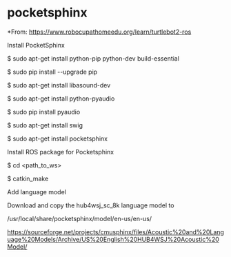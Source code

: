 # pocketsphinx

*From: https://www.robocupathomeedu.org/learn/turtlebot2-ros 

Install PocketSphinx

$ sudo apt-get install python-pip python-dev build-essential

$ sudo pip install --upgrade pip

$ sudo apt-get install libasound-dev

$ sudo apt-get install python-pyaudio

$ sudo pip install pyaudio

$ sudo apt-get install swig

$ sudo apt-get install pocketsphinx



Install ROS package for Pocketsphinx

$ cd <path_to_ws>

$ catkin_make



Add language model

Download and copy the hub4wsj_sc_8k language model to

/usr/local/share/pocketsphinx/model/en-us/en-us/


https://sourceforge.net/projects/cmusphinx/files/Acoustic%20and%20Language%20Models/Archive/US%20English%20HUB4WSJ%20Acoustic%20Model/ 

